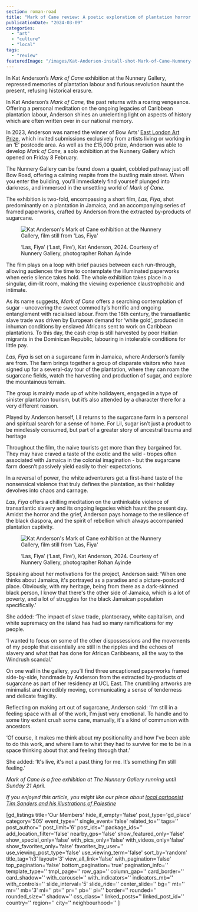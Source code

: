```yaml
---
section: roman-road
title: "Mark of Cane review: A poetic exploration of plantation horror and insurgency"
publicationDate: "2024-03-09"
categories: 
  - "art"
  - "culture"
  - "local"
tags: 
  - "review"
featuredImage: "/images/Kat-Anderson-install-shot-Mark-of-Cane-Nunnery-Gallery.jpg"
---
```


In Kat Anderson’s _Mark of Cane_ exhibition at the Nunnery Gallery, repressed memories of plantation labour and furious revolution haunt the present, refusing historical erasure.

In Kat Anderson’s _Mark of Cane,_ the past returns with a roaring vengeance. Offering a personal meditation on the ongoing legacies of Caribbean plantation labour, Anderson shines an unrelenting light on aspects of history which are often written over in our national memory. 

In 2023, Anderson was named the winner of Bow Arts’ [East London Art Prize](https://romanroadlondon.com/events/east-london-art-prize-whitechapel-gallery-takeover-bow-arts/), which invited submissions exclusively from artists living or working in an ‘E’ postcode area. As well as the £15,000 prize, Anderson was able to develop _Mark of Cane,_ a solo exhibition at the Nunnery Gallery which opened on Friday 8 February. 

The Nunnery Gallery can be found down a quaint, cobbled pathway just off Bow Road, offering a calming respite from the bustling main street. When you enter the building, you’ll immediately find yourself plunged into darkness, and immersed in the unsettling world of _Mark of Cane._

The exhibition is two-fold, encompassing a short film, _Las, Fiya_, shot predominantly on a plantation in Jamaica, and an accompanying series of framed paperworks, crafted by Anderson from the extracted by-products of sugarcane. 

<figure>

![Kat Anderson's Mark of Cane exhibition at the Nunnery Gallery, film still from 'Las, Fiya'](/images/Kat-Anderson-Mark-of-Cane-Nunnery-Gallery-Las-Fiya-1024x683.jpg)

<figcaption>

‘Las, Fiya’ (‘Last, Fire’), Kat Anderson, 2024. Courtesy of Nunnery Gallery, photographer Rohan Ayinde

</figcaption>

</figure>

The film plays on a loop with brief pauses between each run-through, allowing audiences the time to contemplate the illuminated paperworks when eerie silence takes hold. The whole exhibition takes place in a singular, dim-lit room, making the viewing experience claustrophobic and intimate. 

As its name suggests, _Mark of Cane_ offers a searching contemplation of sugar - uncovering the sweet commodity’s horrific and ongoing entanglement with racialised labour. From the 16th century, the transatlantic slave trade was driven by European demand for ‘white gold’, produced in inhuman conditions by enslaved Africans sent to work on Caribbean plantations. To this day, the cash crop is still harvested by poor Haitian migrants in the Dominican Republic, labouring in intolerable conditions for little pay.

_Las, Fiya_ is set on a sugarcane farm in Jamaica, where Anderson’s family are from. The farm brings together a group of disparate visitors who have signed up for a several-day tour of the plantation, where they can roam the sugarcane fields, watch the harvesting and production of sugar, and explore the mountainous terrain.

The group is mainly made up of white holidayers, engaged in a type of sinister plantation tourism, but it’s also attended by a character there for a very different reason. 

Played by Anderson herself, Lil returns to the sugarcane farm in a personal and spiritual search for a sense of home. For Lil, sugar isn’t just a product to be mindlessly consumed, but part of a greater story of ancestral trauma and heritage

Throughout the film, the naive tourists get more than they bargained for. They may have craved a taste of the exotic and the wild - tropes often associated with Jamaica in the colonial imagination - but the sugarcane farm doesn’t passively yield easily to their expectations.

In a reversal of power, the white adventurers get a first-hand taste of the nonsensical violence that truly defines the plantation, as their holiday devolves into chaos and carnage. 

_Las, Fiya_ offers a chilling meditation on the unthinkable violence of transatlantic slavery and its ongoing legacies which haunt the present day. Amidst the horror and the grief, Anderson pays homage to the resilience of the black diaspora, and the spirit of rebellion which always accompanied plantation captivity. 

<figure>

![Kat Anderson's Mark of Cane exhibition at the Nunnery Gallery, film still from 'Las, Fiya'](/images/Kat-Anderson-Nunnery-Gallery-Mark-of-Cane-1024x683.jpg)

<figcaption>

‘Las, Fiya’ (‘Last, Fire’), Kat Anderson, 2024. Courtesy of Nunnery Gallery, photographer Rohan Ayinde

</figcaption>

</figure>

Speaking about her motivations for the project, Anderson said: ‘When one thinks about Jamaica, it's portrayed as a paradise and a picture-postcard place. Obviously, with my heritage, being from there as a dark-skinned black person, I know that there's the other side of Jamaica, which is a lot of poverty, and a lot of struggles for the black Jamaican population specifically.’

She added: ‘The impact of slave trade, plantocracy, white capitalism, and white supremacy on the island has had so many ramifications for my people.

‘I wanted to focus on some of the other dispossessions and the movements of my people that essentially are still in the ripples and the echoes of slavery and what that has done for African Caribbeans, all the way to the Windrush scandal.’

On one wall in the gallery, you’ll find three uncaptioned paperworks framed side-by-side, handmade by Anderson from the extracted by-products of sugarcane as part of her residency at UCL East. The crumbling artworks are minimalist and incredibly moving, communicating a sense of tenderness and delicate fragility. 

Reflecting on making art out of sugarcane, Anderson said: ‘I’m still in a feeling space with all of the work, I'm just very emotional. To handle and to some tiny extent crush some cane, manually, it's a kind of communion with ancestors.

‘Of course, it makes me think about my positionality and how I've been able to do this work, and where I am to what they had to survive for me to be in a space thinking about that and feeling through that.’

She added: ‘It's live, it's not a past thing for me. It’s something I'm still feeling.’

_Mark of Cane is a free exhibition at The Nunnery Gallery running until Sunday 21 April._

_If you enjoyed this article, you might like our piece about [local cartoonist Tim Sanders and his illustrations of Palestine](https://romanroadlondon.com/tim-sanders-illustrator-cartoonist-fragments-of-palestine-exhibition-interview/)_

[](https://romanroadlondon.com/tim-sanders-illustrator-cartoonist-fragments-of-palestine-exhibition-interview/)

\[gd\_listings title='Our Members' hide\_if\_empty='false' post\_type='gd\_place' category='505' event\_type='' single\_event='false' related\_to='' tags='' post\_author='' post\_limit='6' post\_ids='' package\_ids='' add\_location\_filter='false' nearby\_gps='false' show\_featured\_only='false' show\_special\_only='false' with\_pics\_only='false' with\_videos\_only='false' show\_favorites\_only='false' favorites\_by\_user='' use\_viewing\_post\_type='false' use\_viewing\_term='false' sort\_by='random' title\_tag='h3' layout='3' view\_all\_link='false' with\_pagination='false' top\_pagination='false' bottom\_pagination='true' pagination\_info='' template\_type='' tmpl\_page='' row\_gap='' column\_gap='' card\_border='' card\_shadow='' with\_carousel='' with\_indicators='' indicators\_mb='' with\_controls='' slide\_interval='5' slide\_ride='' center\_slide='' bg='' mt='' mr='' mb='3' ml='' pt='' pr='' pb='' pl='' border='' rounded='' rounded\_size='' shadow='' css\_class='' linked\_posts='' linked\_post\_id='' country='' region='' city='' neighbourhood='' \]
